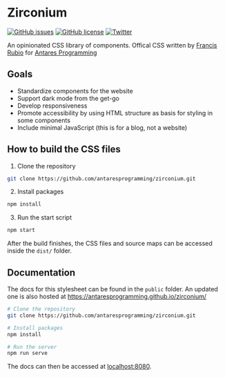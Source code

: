 # Zirconium

[![GitHub issues](https://img.shields.io/github/issues/antaresprogramming/zirconium)](https://github.com/antaresprogramming/zirconium/issues)
[![GitHub license](https://img.shields.io/github/license/antaresprogramming/zirconium)](https://github.com/antaresprogramming/zirconium)
[![Twitter](https://img.shields.io/twitter/url?style=social&url=https%3A%2F%2Fgithub.com%2Fantaresprogramming%2Fzirconium)](https://twitter.com/intent/tweet?text=Wow:&url=https%3A%2F%2Fgithub.com%2Fantaresprogramming%2Fzirconium)

An opinionated CSS library of components. Offical CSS written by [Francis Rubio](https://github.com/maniczirconium/maniczirconium) for [Antares Programming](https://antaresprogramming.github.io/)

## Goals
- Standardize components for the website
- Support dark mode from the get-go
- Develop responsiveness
- Promote accessibility by using HTML structure as basis for styling in some components
- Include minimal JavaScript (this is for a blog, not a website)

## How to build the CSS files
1. Clone the repository
```bash
git clone https://github.com/antaresprogramming/zirconium.git
```

2. Install packages
```bash
npm install
```

3. Run the start script
```bash
npm start
```

After the build finishes, the CSS files and source maps can be accessed inside the `dist/` folder.

## Documentation
The docs for this stylesheet can be found in the `public` folder. An updated one is also hosted at https://antaresprogramming.github.io/zirconium/

```bash
# Clone the repository
git clone https://github.com/antaresprogramming/zirconium.git

# Install packages
npm install

# Run the server
npm run serve
```

The docs can then be accessed at [localhost:8080](http://localhost:8080).
